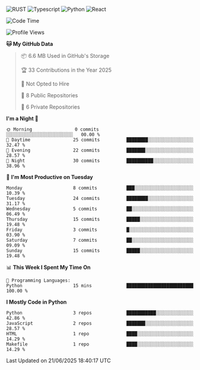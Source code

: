 ![RUST](https://img.shields.io/badge/-Rust-141414?style=flat&logo=rust)
![Typescript](https://img.shields.io/badge/-Typescript-141414?style=flat&logo=typescript)
![Python](https://img.shields.io/badge/-Python-141414?style=flat&logo=python)
![React](https://img.shields.io/badge/-React-141414?style=flat&logo=react)

<!--START_SECTION:waka-->
![Code Time](http://img.shields.io/badge/Code%20Time-636%20hrs%2050%20mins-blue)

![Profile Views](http://img.shields.io/badge/Profile%20Views-0-blue)

**🐱 My GitHub Data** 

> 📦 6.6 MB Used in GitHub's Storage 
 > 
> 🏆 33 Contributions in the Year 2025
 > 
> 🚫 Not Opted to Hire
 > 
> 📜 8 Public Repositories 
 > 
> 🔑 6 Private Repositories 
 > 
**I'm a Night 🦉** 

```text
🌞 Morning                0 commits           ░░░░░░░░░░░░░░░░░░░░░░░░░   00.00 % 
🌆 Daytime                25 commits          ████████░░░░░░░░░░░░░░░░░   32.47 % 
🌃 Evening                22 commits          ███████░░░░░░░░░░░░░░░░░░   28.57 % 
🌙 Night                  30 commits          ██████████░░░░░░░░░░░░░░░   38.96 % 
```
📅 **I'm Most Productive on Tuesday** 

```text
Monday                   8 commits           ███░░░░░░░░░░░░░░░░░░░░░░   10.39 % 
Tuesday                  24 commits          ████████░░░░░░░░░░░░░░░░░   31.17 % 
Wednesday                5 commits           ██░░░░░░░░░░░░░░░░░░░░░░░   06.49 % 
Thursday                 15 commits          █████░░░░░░░░░░░░░░░░░░░░   19.48 % 
Friday                   3 commits           █░░░░░░░░░░░░░░░░░░░░░░░░   03.90 % 
Saturday                 7 commits           ██░░░░░░░░░░░░░░░░░░░░░░░   09.09 % 
Sunday                   15 commits          █████░░░░░░░░░░░░░░░░░░░░   19.48 % 
```


📊 **This Week I Spent My Time On** 

```text
💬 Programming Languages: 
Python                   15 mins             █████████████████████████   100.00 % 
```

**I Mostly Code in Python** 

```text
Python                   3 repos             ███████████░░░░░░░░░░░░░░   42.86 % 
JavaScript               2 repos             ███████░░░░░░░░░░░░░░░░░░   28.57 % 
HTML                     1 repo              ████░░░░░░░░░░░░░░░░░░░░░   14.29 % 
Makefile                 1 repo              ████░░░░░░░░░░░░░░░░░░░░░   14.29 % 
```




 Last Updated on 21/06/2025 18:40:17 UTC
<!--END_SECTION:waka-->

